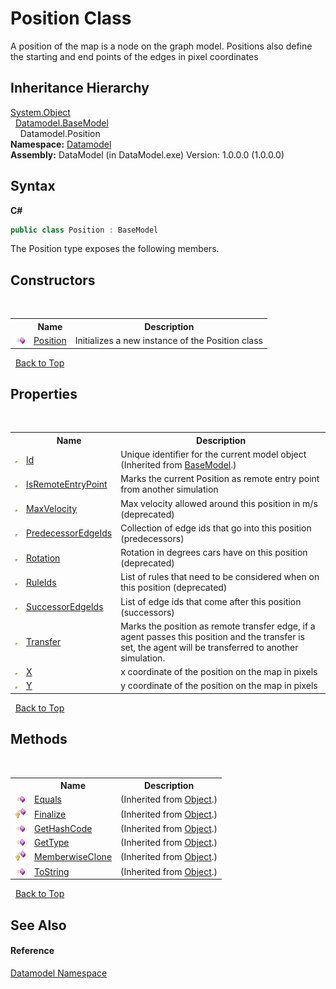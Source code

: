 # Position Class
 

A position of the map is a node on the graph model. Positions also define the starting and end points of the edges in pixel coordinates


## Inheritance Hierarchy
<a href="http://msdn2.microsoft.com/en-us/library/e5kfa45b" target="_blank">System.Object</a><br />&nbsp;&nbsp;<a href="4dd8c2e5-2def-208c-c36a-25c6577b34e3">Datamodel.BaseModel</a><br />&nbsp;&nbsp;&nbsp;&nbsp;Datamodel.Position<br />
**Namespace:**&nbsp;<a href="a489f29d-64b3-9193-8c03-5c66a32a78aa">Datamodel</a><br />**Assembly:**&nbsp;DataModel (in DataModel.exe) Version: 1.0.0.0 (1.0.0.0)

## Syntax

**C#**<br />
``` C#
public class Position : BaseModel
```

The Position type exposes the following members.


## Constructors
&nbsp;<table><tr><th></th><th>Name</th><th>Description</th></tr><tr><td>![Public method](media/pubmethod.gif "Public method")</td><td><a href="7f49365e-1956-6583-d2f9-8bcda8864e7a">Position</a></td><td>
Initializes a new instance of the Position class</td></tr></table>&nbsp;
<a href="#position-class">Back to Top</a>

## Properties
&nbsp;<table><tr><th></th><th>Name</th><th>Description</th></tr><tr><td>![Public property](media/pubproperty.gif "Public property")</td><td><a href="21e16472-3244-ca38-97fa-5b47c8d1c025">Id</a></td><td>
Unique identifier for the current model object
 (Inherited from <a href="4dd8c2e5-2def-208c-c36a-25c6577b34e3">BaseModel</a>.)</td></tr><tr><td>![Public property](media/pubproperty.gif "Public property")</td><td><a href="f64eaf75-115a-15cc-c123-335e6e860664">IsRemoteEntryPoint</a></td><td>
Marks the current Position as remote entry point from another simulation</td></tr><tr><td>![Public property](media/pubproperty.gif "Public property")</td><td><a href="152917b5-20fc-a158-3faa-dcfdad7955d2">MaxVelocity</a></td><td>
Max velocity allowed around this position in m/s (deprecated)</td></tr><tr><td>![Public property](media/pubproperty.gif "Public property")</td><td><a href="9cdbc6ae-151a-46b9-865d-9fa8780498bb">PredecessorEdgeIds</a></td><td>
Collection of edge ids that go into this position (predecessors)</td></tr><tr><td>![Public property](media/pubproperty.gif "Public property")</td><td><a href="94f3d3ed-54b0-ae07-d371-edb13941b76f">Rotation</a></td><td>
Rotation in degrees cars have on this position (deprecated)</td></tr><tr><td>![Public property](media/pubproperty.gif "Public property")</td><td><a href="9655ea71-cafd-0eb5-cac6-1bf5621d6502">RuleIds</a></td><td>
List of rules that need to be considered when on this position (deprecated)</td></tr><tr><td>![Public property](media/pubproperty.gif "Public property")</td><td><a href="45d84757-0910-fe4a-8f8c-fd43646a369f">SuccessorEdgeIds</a></td><td>
List of edge ids that come after this position (successors)</td></tr><tr><td>![Public property](media/pubproperty.gif "Public property")</td><td><a href="9f583439-08e9-d886-f771-2e9b64d54e87">Transfer</a></td><td>
Marks the position as remote transfer edge, if a agent passes this position and the transfer is set, the agent will be transferred to another simulation.</td></tr><tr><td>![Public property](media/pubproperty.gif "Public property")</td><td><a href="4c059d8f-3518-1f8d-e48a-e8cc41fa0808">X</a></td><td>
x coordinate of the position on the map in pixels</td></tr><tr><td>![Public property](media/pubproperty.gif "Public property")</td><td><a href="9e356a14-df72-e78a-cc02-592af62e3ccb">Y</a></td><td>
y coordinate of the position on the map in pixels</td></tr></table>&nbsp;
<a href="#position-class">Back to Top</a>

## Methods
&nbsp;<table><tr><th></th><th>Name</th><th>Description</th></tr><tr><td>![Public method](media/pubmethod.gif "Public method")</td><td><a href="http://msdn2.microsoft.com/en-us/library/bsc2ak47" target="_blank">Equals</a></td><td> (Inherited from <a href="http://msdn2.microsoft.com/en-us/library/e5kfa45b" target="_blank">Object</a>.)</td></tr><tr><td>![Protected method](media/protmethod.gif "Protected method")</td><td><a href="http://msdn2.microsoft.com/en-us/library/4k87zsw7" target="_blank">Finalize</a></td><td> (Inherited from <a href="http://msdn2.microsoft.com/en-us/library/e5kfa45b" target="_blank">Object</a>.)</td></tr><tr><td>![Public method](media/pubmethod.gif "Public method")</td><td><a href="http://msdn2.microsoft.com/en-us/library/zdee4b3y" target="_blank">GetHashCode</a></td><td> (Inherited from <a href="http://msdn2.microsoft.com/en-us/library/e5kfa45b" target="_blank">Object</a>.)</td></tr><tr><td>![Public method](media/pubmethod.gif "Public method")</td><td><a href="http://msdn2.microsoft.com/en-us/library/dfwy45w9" target="_blank">GetType</a></td><td> (Inherited from <a href="http://msdn2.microsoft.com/en-us/library/e5kfa45b" target="_blank">Object</a>.)</td></tr><tr><td>![Protected method](media/protmethod.gif "Protected method")</td><td><a href="http://msdn2.microsoft.com/en-us/library/57ctke0a" target="_blank">MemberwiseClone</a></td><td> (Inherited from <a href="http://msdn2.microsoft.com/en-us/library/e5kfa45b" target="_blank">Object</a>.)</td></tr><tr><td>![Public method](media/pubmethod.gif "Public method")</td><td><a href="http://msdn2.microsoft.com/en-us/library/7bxwbwt2" target="_blank">ToString</a></td><td> (Inherited from <a href="http://msdn2.microsoft.com/en-us/library/e5kfa45b" target="_blank">Object</a>.)</td></tr></table>&nbsp;
<a href="#position-class">Back to Top</a>

## See Also


#### Reference
<a href="a489f29d-64b3-9193-8c03-5c66a32a78aa">Datamodel Namespace</a><br />
